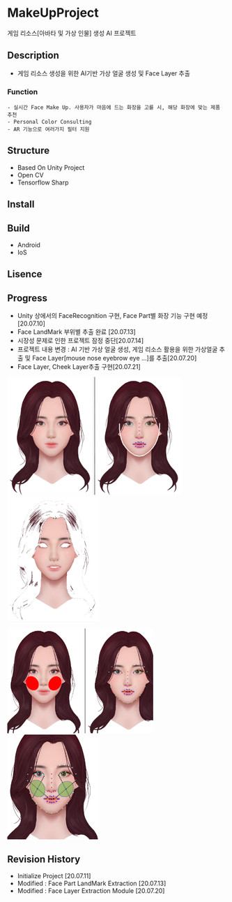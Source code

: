 # MakeUpProject
게임 리소스[아바타 및 가상 인물] 생성 AI 프로젝트

## Description
- 게임 리소스 생성을 위한 AI기반 가상 얼굴 생성 및 Face Layer 추출
### Function
```
- 실시간 Face Make Up. 사용자가 마음에 드는 화장을 고를 시, 해당 화장에 맞는 제품 추천
- Personal Color Consulting
- AR 기능으로 여러가지 필터 지원
```
## Structure
- Based On Unity Project
- Open CV 
- Tensorflow Sharp

## Install

## Build
- Android
- IoS
## Lisence

## Progress
- Unity 상에서의 FaceRecognition 구현, Face Part별 화장 기능 구현 예정 [20.07.10]
- Face LandMark 부위별 추출 완료 [20.07.13]
- 시장성 문제로 인한 프로젝트 잠정 중단[20.07.14]
- 프로젝트 내용 변경 : AI 기반 가상 얼굴 생성, 게임 리소스 활용을 위한 가상얼굴 추출 및 Face Layer[mouse nose eyebrow eye ...]를 추출[20.07.20]
- Face Layer, Cheek Layer추출 구현[20.07.21]

 <img src= "./Resources/3.PNG" width="400px"> <img src= "./Resources/4.png" width="212px">

  <img src= "./Resources/6.PNG" width="335px">
   <img src= "./Resources/5.PNG" width="212px">

## Revision History
- Initialize Project [20.07.11]
- Modified : Face Part LandMark Extraction  [20.07.13]
- Modified : Face Layer Extraction Module [20.07.20]